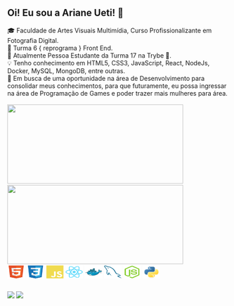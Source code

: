 ## Oi! Eu sou a Ariane Ueti! 👋
 <div>
 🎓 Faculdade de Artes Visuais Multimídia, Curso Profissionalizante em Fotografia Digital.<br>
 💜 Turma 6 { reprograma } Front End.<br>
 🚀 Atualmente Pessoa Estudante da Turma 17 na Trybe 💚.<br>
 💡 Tenho conhecimento em HTML5, CSS3, JavaScript, React, NodeJs, Docker, MySQL, MongoDB, entre outras.<br>
 🔎 Em busca de uma oportunidade na área de Desenvolvimento para consolidar meus conhecimentos, para que futuramente, eu possa ingressar na área de Programação de Games e poder trazer mais mulheres para área.<br>
 <br>
  <a href="https://github.com/uetiari">
   <img width="400px" height="180em" src="https://github-readme-stats.vercel.app/api?username=uetiari&show_icons=true&theme=buefy&include_all_commits=true&count_private=true"/>
   <img width="400px" height="180em" src="https://github-readme-stats.vercel.app/api/top-langs/?username=uetiari&layout=compact&langs_count=16&theme=buefy"/>
  </a>
</div>
<div>
  <img align="center" alt="HTML" height="30" width="40" src="https://raw.githubusercontent.com/devicons/devicon/master/icons/html5/html5-original.svg">
  <img align="center" alt="CSS" height="30" width="40" src="https://raw.githubusercontent.com/devicons/devicon/master/icons/css3/css3-original.svg">
  <img align="center" alt="Javascript" height="30" width="40" src="https://raw.githubusercontent.com/devicons/devicon/master/icons/javascript/javascript-plain.svg">
  <img align="center" alt="React" height="30" width="40" src="https://raw.githubusercontent.com/devicons/devicon/master/icons/react/react-original.svg">
  <img align="center" alt="Docker" height="30" width="40" src="https://raw.githubusercontent.com/devicons/devicon/master/icons/docker/docker-original.svg">
  <img align="center" alt="MySQL" height="30" width="40" src="https://raw.githubusercontent.com/devicons/devicon/master/icons/mysql/mysql-original.svg">
  <img align="center" alt="NodeJs" height="30" width="40" src="https://raw.githubusercontent.com/devicons/devicon/master/icons/nodejs/nodejs-original.svg">
  <img align="center" alt="Python" height="30" width="40" src="https://raw.githubusercontent.com/devicons/devicon/master/icons/python/python-original.svg">
</div>
  
  ##
 
<div> 
  <a href="mailto: arianeueti@gmail.com" target="_blank"><img src="https://img.shields.io/badge/-Gmail-%23333?style=for-the-badge&logo=gmail&logoColor=white" target="_blank"></a>
  <a href="https://www.linkedin.com/in/ariane-ueti/?trk=public_profile_browsemap" target="_blank"><img src="https://img.shields.io/badge/-LinkedIn-%230077B5?style=for-the-badge&logo=linkedin&logoColor=white" target="_blank"></a> 
 
 
</div>
